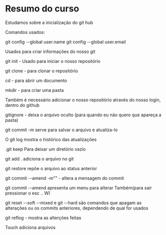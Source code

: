 
# Resumo do curso

Estudamos sobre a inicialização do git hub 

Comandos usados:

git config --global user.name
git config --global user.email

Usados para criar informações do nosso git

git init  - Usado para iniciar o nosso repositório

git clone - para clonar o repositório

cd - para abrir um documento

mkdir - para criar uma pasta

Também é necessário adicionar o nosso repositório através do nosso login, dentro do github

gitignore - deixa o arquivo oculto (para quando eu não quero que apareça a pasta)

git commit -m  serve para salvar o arquivo e atualiza-lo

O git log mostra o histórico das atualizações

.git keep Para deixar um diretório vazio


git add . adiciona o arquivo no git

git restore repõe o arquivo ao status anterior

git commit --amend -m"" - altera a mensagem do commit

git commit --amend apresenta um menu para alterar Também(para sair pressionar o esc .. W)

git reset --soft --mixed e git --hard são comandos que apagam as alterações ou os commits anteriores, dependendo de qual for usados

git reflog - mostra as alterções feitas

Touch adiciona arquivos